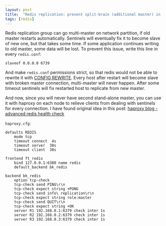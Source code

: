 ```yaml
---
layout: post
title:  "Redis replication: prevent split-brain (additional master) in case of network partition"
tags: [redis]
---
```

Redis replication group can go multi-master on network partition, if old master restarts automatically. Sentinels will eventually fix it to become slave of new one, but that takes some time. If some application continues writing to old master, some data will be lost. To prevent this issue, write this line in every `redis.conf`:

```
slaveof 0.0.0.0 6739
```

And make `redis.conf` permissions strict, so that redis would not be able to rewrite it with [CONFIG REWRITE](http://redis.io/commands/config-rewrite). Every host after restart will become slave with broken master connection, multi-master will never happen. After some timeout sentinels will fix restarted host to replicate from new master.

And now, since you will never have second stand-alone master, you can use it with haproxy on each node to relieve clients from dealing with sentinels for every connection. I have found original idea in this post: [haproxy blog - advanced redis health check](http://blog.haproxy.com/2014/01/02/haproxy-advanced-redis-health-check/)

`haproxy.cfg`:

```config
defaults REDIS
    mode tcp
    timeout connect  4s
    timeout server  30s
    timeout client  30s

frontend ft_redis
    bind 127.0.0.1:6380 name redis
    default_backend bk_redis

backend bk_redis
    option tcp-check
    tcp-check send PING\r\n
    tcp-check expect string +PONG
    tcp-check send info\ replication\r\n
    tcp-check expect string role:master
    tcp-check send QUIT\r\n
    tcp-check expect string +OK
    server R1 192.168.0.1:6379 check inter 1s
    server R2 192.168.0.2:6379 check inter 1s
    server R3 192.168.0.3:6379 check inter 1s
```
